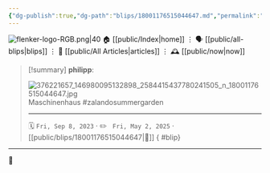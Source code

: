 ```yaml
---
{"dg-publish":true,"dg-path":"blips/18001176515044647.md","permalink":"/blips/18001176515044647/","title":"philipp on instagram @ 2023-09-08"}
---
```



<div class="transclusion internal-embed is-loaded"><div class="markdown-embed">




![flenker-logo-RGB.png|40](/img/user/attachments/flenker-logo-RGB.png)
🏠 [[public/Index\|home]]  ⋮ 🗣️ [[public/all-blips\|blips]] ⋮  📝 [[public/All Articles\|articles]]  ⋮ 🕰️ [[public/now\|now]]


</div></div>


> [!summary] **philipp**:
>
> ![376221657_146980095132898_2584415437780241505_n_18001176515044647.jpg](/img/user/attachments/376221657_146980095132898_2584415437780241505_n_18001176515044647.jpg)
> Maschinenhaus #zalandosummergarden
> - - -
>
> 🗓️ <code>Fri, Sep 8, 2023</code>  · ✏️ <code> Fri, May 2, 2025</code>  · [[public/blips/18001176515044647\|🔗]]
{ #blip}


- - -

 👾
